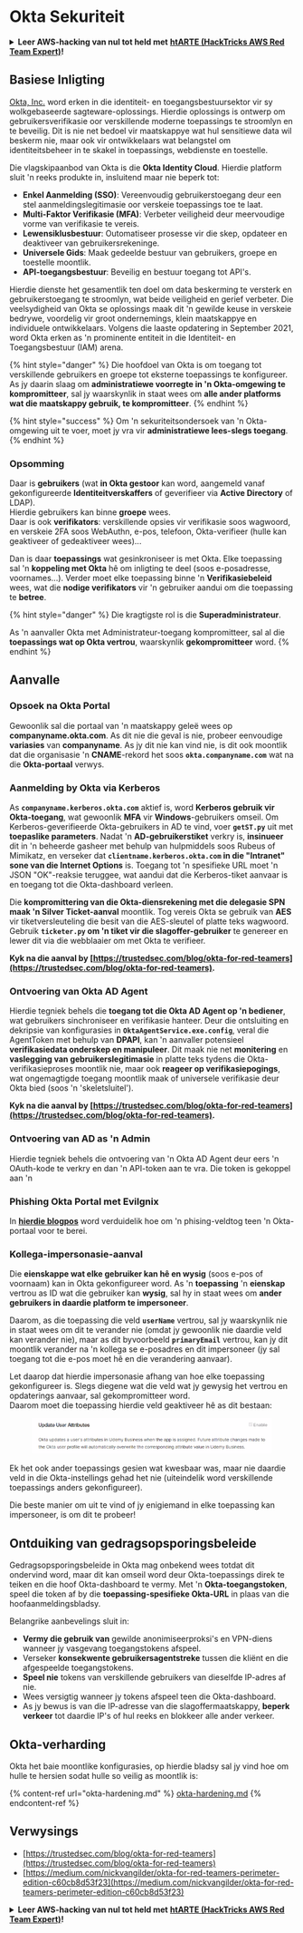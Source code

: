 # Okta Sekuriteit

<details>

<summary><strong>Leer AWS-hacking van nul tot held met</strong> <a href="https://training.hacktricks.xyz/courses/arte"><strong>htARTE (HackTricks AWS Red Team Expert)</strong></a><strong>!</strong></summary>

Ander maniere om HackTricks te ondersteun:

* As jy jou **maatskappy geadverteer wil sien in HackTricks** of **HackTricks in PDF wil aflaai**, kyk na die [**SUBSCRIPTION PLANS**](https://github.com/sponsors/carlospolop)!
* Kry die [**amptelike PEASS & HackTricks swag**](https://peass.creator-spring.com)
* Ontdek [**The PEASS Family**](https://opensea.io/collection/the-peass-family), ons versameling eksklusiewe [**NFTs**](https://opensea.io/collection/the-peass-family)
* **Sluit aan by die** 💬 [**Discord-groep**](https://discord.gg/hRep4RUj7f) of die [**telegram-groep**](https://t.me/peass) of **volg** ons op **Twitter** 🐦 [**@hacktricks_live**](https://twitter.com/hacktricks_live)**.**
* **Deel jou hacktruuks deur PR's in te dien by die** [**HackTricks**](https://github.com/carlospolop/hacktricks) en [**HackTricks Cloud**](https://github.com/carlospolop/hacktricks-cloud) github-repos.

</details>

## Basiese Inligting

[Okta, Inc.](https://www.okta.com/) word erken in die identiteit- en toegangsbestuursektor vir sy wolkgebaseerde sagteware-oplossings. Hierdie oplossings is ontwerp om gebruikersverifikasie oor verskillende moderne toepassings te stroomlyn en te beveilig. Dit is nie net bedoel vir maatskappye wat hul sensitiewe data wil beskerm nie, maar ook vir ontwikkelaars wat belangstel om identiteitsbeheer in te skakel in toepassings, webdienste en toestelle.

Die vlagskipaanbod van Okta is die **Okta Identity Cloud**. Hierdie platform sluit 'n reeks produkte in, insluitend maar nie beperk tot:

- **Enkel Aanmelding (SSO)**: Vereenvoudig gebruikerstoegang deur een stel aanmeldingslegitimasie oor verskeie toepassings toe te laat.
- **Multi-Faktor Verifikasie (MFA)**: Verbeter veiligheid deur meervoudige vorme van verifikasie te vereis.
- **Lewensiklusbestuur**: Outomatiseer prosesse vir die skep, opdateer en deaktiveer van gebruikersrekeninge.
- **Universele Gids**: Maak gedeelde bestuur van gebruikers, groepe en toestelle moontlik.
- **API-toegangsbestuur**: Beveilig en bestuur toegang tot API's.

Hierdie dienste het gesamentlik ten doel om data beskerming te versterk en gebruikerstoegang te stroomlyn, wat beide veiligheid en gerief verbeter. Die veelsydigheid van Okta se oplossings maak dit 'n gewilde keuse in verskeie bedrywe, voordelig vir groot ondernemings, klein maatskappye en individuele ontwikkelaars. Volgens die laaste opdatering in September 2021, word Okta erken as 'n prominente entiteit in die Identiteit- en Toegangsbestuur (IAM) arena.

{% hint style="danger" %}
Die hoofdoel van Okta is om toegang tot verskillende gebruikers en groepe tot eksterne toepassings te konfigureer. As jy daarin slaag om **administratiewe voorregte in 'n Okta-omgewing te kompromitteer**, sal jy waarskynlik in staat wees om **alle ander platforms wat die maatskappy gebruik, te kompromitteer**.
{% endhint %}

{% hint style="success" %}
Om 'n sekuriteitsondersoek van 'n Okta-omgewing uit te voer, moet jy vra vir **administratiewe lees-slegs toegang**.
{% endhint %}

### Opsomming

Daar is **gebruikers** (wat **in Okta gestoor** kan word, aangemeld vanaf gekonfigureerde **Identiteitverskaffers** of geverifieer via **Active Directory** of LDAP).\
Hierdie gebruikers kan binne **groepe** wees.\
Daar is ook **verifikators**: verskillende opsies vir verifikasie soos wagwoord, en verskeie 2FA soos WebAuthn, e-pos, telefoon, Okta-verifieer (hulle kan geaktiveer of gedeaktiveer wees)...

Dan is daar **toepassings** wat gesinkroniseer is met Okta. Elke toepassing sal 'n **koppeling met Okta** hê om inligting te deel (soos e-posadresse, voornames...). Verder moet elke toepassing binne 'n **Verifikasiebeleid** wees, wat die **nodige verifikators** vir 'n gebruiker aandui om die toepassing te **betree**.

{% hint style="danger" %}
Die kragtigste rol is die **Superadministrateur**.

As 'n aanvaller Okta met Administrateur-toegang kompromitteer, sal al die **toepassings wat op Okta vertrou**, waarskynlik **gekompromitteer** word.
{% endhint %}

## Aanvalle

### Opsoek na Okta Portal

Gewoonlik sal die portaal van 'n maatskappy geleë wees op **companyname.okta.com**. As dit nie die geval is nie, probeer eenvoudige **variasies** van **companyname**. As jy dit nie kan vind nie, is dit ook moontlik dat die organisasie 'n **CNAME**-rekord het soos **`okta.companyname.com`** wat na die **Okta-portaal** verwys.

### Aanmelding by Okta via Kerberos

As **`companyname.kerberos.okta.com`** aktief is, word **Kerberos gebruik vir Okta-toegang**, wat gewoonlik **MFA** vir **Windows**-gebruikers omseil. Om Kerberos-geverifieerde Okta-gebruikers in AD te vind, voer **`getST.py`** uit met **toepaslike parameters**. Nadat 'n **AD-gebruikerstiket** verkry is, **insinueer** dit in 'n beheerde gasheer met behulp van hulpmiddels soos Rubeus of Mimikatz, en verseker dat **`clientname.kerberos.okta.com` in die "Intranet" sone van die Internet Options** is. Toegang tot 'n spesifieke URL moet 'n JSON "OK"-reaksie teruggee, wat aandui dat die Kerberos-tiket aanvaar is en toegang tot die Okta-dashboard verleen.

Die **kompromittering van die Okta-diensrekening met die delegasie SPN maak 'n Silver Ticket-aanval** moontlik. Tog vereis Okta se gebruik van **AES** vir tiketversleuteling die besit van die AES-sleutel of platte teks wagwoord. Gebruik **`ticketer.py` om 'n tiket vir die slagoffer-gebruiker** te genereer en lewer dit via die webblaaier om met Okta te verifieer.

**Kyk na die aanval by [https://trustedsec.com/blog/okta-for-red-teamers](https://trustedsec.com/blog/okta-for-red-teamers).**

### Ontvoering van Okta AD Agent

Hierdie tegniek behels die **toegang tot die Okta AD Agent op 'n bediener**, wat gebruikers sinchroniseer en verifikasie hanteer. Deur die ontsluiting en dekripsie van konfigurasies in **`OktaAgentService.exe.config`**, veral die AgentToken met behulp van **DPAPI**, kan 'n aanvaller potensieel **verifikasiedata onderskep en manipuleer**. Dit maak nie net **monitering** en **vaslegging van gebruikerslegitimasie** in platte teks tydens die Okta-verifikasieproses moontlik nie, maar ook **reageer op verifikasiepogings**, wat ongemagtigde toegang moontlik maak of universele verifikasie deur Okta bied (soos 'n 'skeletsluitel').

**Kyk na die aanval by [https://trustedsec.com/blog/okta-for-red-teamers](https://trustedsec.com/blog/okta-for-red-teamers).**

### Ontvoering van AD as 'n Admin

Hierdie tegniek behels die ontvoering van 'n Okta AD Agent deur eers 'n OAuth-kode te verkry en dan 'n API-token aan te vra. Die token is gekoppel aan 'n
### Phishing Okta Portal met Evilgnix

In [**hierdie blogpos**](https://medium.com/nickvangilder/okta-for-red-teamers-perimeter-edition-c60cb8d53f23) word verduidelik hoe om 'n phising-veldtog teen 'n Okta-portaal voor te berei.

### Kollega-impersonasie-aanval

Die **eienskappe wat elke gebruiker kan hê en wysig** (soos e-pos of voornaam) kan in Okta gekonfigureer word. As 'n **toepassing** 'n **eienskap** vertrou as ID wat die gebruiker kan **wysig**, sal hy in staat wees om **ander gebruikers in daardie platform te impersoneer**.

Daarom, as die toepassing die veld **`userName`** vertrou, sal jy waarskynlik nie in staat wees om dit te verander nie (omdat jy gewoonlik nie daardie veld kan verander nie), maar as dit byvoorbeeld **`primaryEmail`** vertrou, kan jy dit moontlik verander na 'n kollega se e-posadres en dit impersoneer (jy sal toegang tot die e-pos moet hê en die verandering aanvaar).

Let daarop dat hierdie impersonasie afhang van hoe elke toepassing gekonfigureer is. Slegs diegene wat die veld wat jy gewysig het vertrou en opdaterings aanvaar, sal gekompromitteer word.\
Daarom moet die toepassing hierdie veld geaktiveer hê as dit bestaan:

<figure><img src="../../.gitbook/assets/image (89).png" alt=""><figcaption></figcaption></figure>

Ek het ook ander toepassings gesien wat kwesbaar was, maar nie daardie veld in die Okta-instellings gehad het nie (uiteindelik word verskillende toepassings anders gekonfigureer).

Die beste manier om uit te vind of jy enigiemand in elke toepassing kan impersoneer, is om dit te probeer!

## Ontduiking van gedragsopsporingsbeleide <a href="#id-9fde" id="id-9fde"></a>

Gedragsopsporingsbeleide in Okta mag onbekend wees totdat dit ondervind word, maar dit kan omseil word deur Okta-toepassings direk te teiken en die hoof Okta-dashboard te vermy. Met 'n **Okta-toegangstoken**, speel die token af by die **toepassing-spesifieke Okta-URL** in plaas van die hoofaanmeldingsbladsy.

Belangrike aanbevelings sluit in:

* **Vermy die gebruik van** gewilde anonimiseerproksi's en VPN-diens wanneer jy vasgevang toegangstokens afspeel.
* Verseker **konsekwente gebruikersagentstreke** tussen die kliënt en die afgespeelde toegangstokens.
* **Speel nie** tokens van verskillende gebruikers van dieselfde IP-adres af nie.
* Wees versigtig wanneer jy tokens afspeel teen die Okta-dashboard.
* As jy bewus is van die IP-adresse van die slagoffermaatskappy, **beperk verkeer** tot daardie IP's of hul reeks en blokkeer alle ander verkeer.

## Okta-verharding

Okta het baie moontlike konfigurasies, op hierdie bladsy sal jy vind hoe om hulle te hersien sodat hulle so veilig as moontlik is:

{% content-ref url="okta-hardening.md" %}
[okta-hardening.md](okta-hardening.md)
{% endcontent-ref %}

## Verwysings

* [https://trustedsec.com/blog/okta-for-red-teamers](https://trustedsec.com/blog/okta-for-red-teamers)
* [https://medium.com/nickvangilder/okta-for-red-teamers-perimeter-edition-c60cb8d53f23](https://medium.com/nickvangilder/okta-for-red-teamers-perimeter-edition-c60cb8d53f23)

<details>

<summary><strong>Leer AWS-hacking van nul tot held met</strong> <a href="https://training.hacktricks.xyz/courses/arte"><strong>htARTE (HackTricks AWS Red Team Expert)</strong></a><strong>!</strong></summary>

Ander maniere om HackTricks te ondersteun:

* As jy jou **maatskappy in HackTricks wil adverteer** of **HackTricks in PDF wil aflaai**, kyk na die [**SUBSCRIPTION PLANS**](https://github.com/sponsors/carlospolop)!
* Kry die [**amptelike PEASS & HackTricks-uitrusting**](https://peass.creator-spring.com)
* Ontdek [**The PEASS Family**](https://opensea.io/collection/the-peass-family), ons versameling eksklusiewe [**NFT's**](https://opensea.io/collection/the-peass-family)
* **Sluit aan by die** 💬 [**Discord-groep**](https://discord.gg/hRep4RUj7f) of die [**telegram-groep**](https://t.me/peass) of **volg** ons op **Twitter** 🐦 [**@hacktricks_live**](https://twitter.com/hacktricks_live)**.**
* **Deel jou haktruuks deur PR's in te dien by die** [**HackTricks**](https://github.com/carlospolop/hacktricks) en [**HackTricks Cloud**](https://github.com/carlospolop/hacktricks-cloud) github-opslag.

</details>
